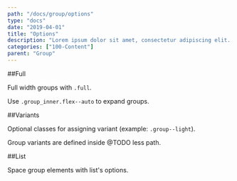 ```yaml
---
path: "/docs/group/options"
type: "docs"
date: "2019-04-01"
title: "Options"
description: "Lorem ipsum dolor sit amet, consectetur adipiscing elit. Nunc tempus laoreet leo sit amet iaculis."
categories: ["100-Content"]
parent: "Group"
---
```


##Full

Full width groups with `.full`.

Use `.group_inner.flex--auto` to expand groups.

<demo>
  <demovanilla src="demos/inline/demos/group/options-full-line">
  </demovanilla>
  <demovanilla src="demos/inline/demos/group/options-full-stack">
  </demovanilla>
</demo>

##Variants

Optional classes for assigning variant (example: `.group--light`).

<div class="alert">
  <div class="alert_content">
    Group variants are defined inside @TODO less path.
  </div>
</div>

<demo>
  <demovanilla src="demos/inline/demos/group/options-variant-line">
  </demovanilla>
  <demovanilla src="demos/inline/demos/group/options-variant-stack">
  </demovanilla>
</demo>

##List

Space group elements with list's options.

<demo>
  <demovanilla src="demos/inline/demos/group/options-list-line">
  </demovanilla>
  <demovanilla src="demos/inline/demos/group/options-list-stack">
  </demovanilla>
</demo>
